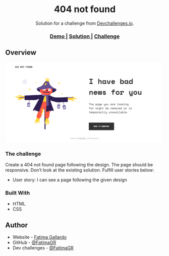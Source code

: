 <!-- Please update value in the {}  -->

<h1 align="center">404 not found</h1>

<div align="center">
   Solution for a challenge from  <a href="http://devchallenges.io" target="_blank">Devchallenges.io</a>.
</div>

<div align="center">
  <h3>
    <a href="https://404-not-found-solution.vercel.app">
      Demo
    </a>
    <span> | </span>
    <a href="https://github.com/FatimaGR/404-not-found-solution">
      Solution
    </a>
    <span> | </span>
    <a href="https://devchallenges.io/challenges/wBunSb7FPrIepJZAg0sY">
      Challenge
    </a>
  </h3>
</div>

<!-- OVERVIEW -->

## Overview

![screenshot](./images/solution.png)

<!-- THE CHALLENGE -->
### The challenge
Create a 404 not found page following the design. The page should be responsive. Don’t look at the existing solution. Fulfill user stories below:

- User story: I can see a page following the given design

<!-- BUILT WITH -->
### Built With

- HTML
- CSS

<!-- AUTHOR -->
## Author

- Website - [Fatima Gallardo](https://porfolio-website-gules.vercel.app)
- GitHub - [@FatimaGR](https://github.com/FatimaGR)
- Dev challenges - [@FatimaGR](https://devchallenges.io/portfolio/FatimaGR)